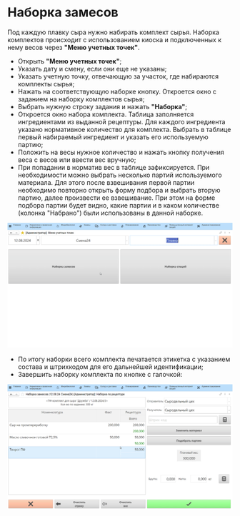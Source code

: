 # Наборка замесов

Под каждую плавку сыра нужно набирать комплект сырья. Наборка комплектов
происходит с использованием киоска и подключенных к нему весов через
**"Меню учетных точек"**.

- Открыть **"Меню учетных точек"**;
- Указать дату и смену, если они еще не указаны;
- Указать учетную точку, отвечающую за участок, где набираются комплекты сырья;
- Нажать на соответствующую наборке кнопку. Откроется окно с заданием на наборку комплектов сырья;
- Выбрать нужную строку задания и нажать **"Наборка"**;
- Откроется окно набора комплекта. Таблица заполняется ингредиентами из выданной рецептуры. Для каждого ингредиента указано нормативное количество для комплекта. Выбрать в таблице первый набираемый ингредиент и указать его используемую партию;
- Положить на весы нужное количество и нажать кнопку получения веса с весов или ввести вес вручную;
- При попадании в норматив вес в таблице зафиксируется. При необходимости можно выбрать несколько партий используемого материала. Для этого после взвешивания первой партии необходимо повторно открыть форму подбора и выбрать вторую партию, далее произвести ее взвешивание. При этом на форме подбора партии будет видно, какие партии и в каком количестве (колонка "Набрано") были использованы в данной наборке.    

![](MixingSet.assets/1.gif)

- По итогу наборки всего комплекта печатается этикетка с указанием состава и штрихкодом для его дальнейшей идентификации;
- Завершить наборку комплекта по кнопке с галочкой:  

![](MixingSet.assets/2.gif)